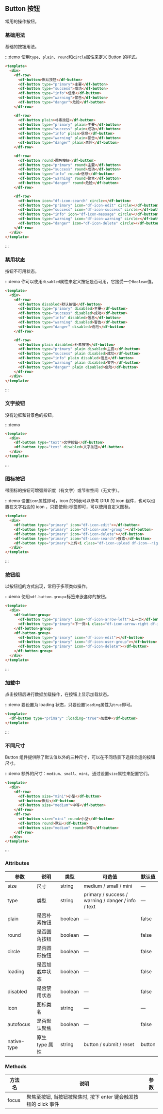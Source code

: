 ## Button 按钮
常用的操作按钮。

### 基础用法

基础的按钮用法。

:::demo 使用`type`、`plain`、`round`和`circle`属性来定义 Button 的样式。

```html
<template>
  <div>
    <df-row>
      <df-button>默认按钮</df-button>
      <df-button type="primary">主要</df-button>
      <df-button type="success">成功</df-button>
      <df-button type="info">信息</df-button>
      <df-button type="warning">警告</df-button>
      <df-button type="danger">危险</df-button>
    </df-row>

    <df-row>
      <df-button plain>朴素按钮</df-button>
      <df-button type="primary" plain>主要</df-button>
      <df-button type="success" plain>成功</df-button>
      <df-button type="info" plain>信息</df-button>
      <df-button type="warning" plain>警告</df-button>
      <df-button type="danger" plain>危险</df-button>
    </df-row>

    <df-row>
      <df-button round>圆角按钮</df-button>
      <df-button type="primary" round>主要</df-button>
      <df-button type="success" round>成功</df-button>
      <df-button type="info" round>信息</df-button>
      <df-button type="warning" round>警告</df-button>
      <df-button type="danger" round>危险</df-button>
    </df-row>

    <df-row>
      <df-button icon="df-icon-search" circle></df-button>
      <df-button type="primary" icon="df-icon-edit" circle></df-button>
      <df-button type="success" icon="df-icon-success" circle></df-button>
      <df-button type="info" icon="df-icon-message" circle></df-button>
      <df-button type="warning" icon="df-icon-warning" circle></df-button>
      <df-button type="danger" icon="df-icon-delete" circle></df-button>
    </df-row>
  </div>
</template>
```
:::

### 禁用状态

按钮不可用状态。

:::demo 你可以使用`disabled`属性来定义按钮是否可用，它接受一个`Boolean`值。

```html
<template>
  <div>
    <df-row>
      <df-button disabled>默认按钮</df-button>
      <df-button type="primary" disabled>主要</df-button>
      <df-button type="success" disabled>成功</df-button>
      <df-button type="info" disabled>信息</df-button>
      <df-button type="warning" disabled>警告</df-button>
      <df-button type="danger" disabled>危险</df-button>
    </df-row>

    <df-row>
      <df-button plain disabled>朴素按钮</df-button>
      <df-button type="primary" plain disabled>主要</df-button>
      <df-button type="success" plain disabled>成功</df-button>
      <df-button type="info" plain disabled>信息</df-button>
      <df-button type="warning" plain disabled>警告</df-button>
      <df-button type="danger" plain disabled>危险</df-button>
    </df-row>
  </div>
</template>
```
:::

### 文字按钮

没有边框和背景色的按钮。

:::demo
```html
<template>
  <div>
    <df-button type="text">文字按钮</df-button>
    <df-button type="text" disabled>文字按钮</df-button>
  </div>
</template>
```
:::

### 图标按钮

带图标的按钮可增强辨识度（有文字）或节省空间（无文字）。

:::demo 设置`icon`属性即可，icon 的列表可以参考 DfUI 的 icon 组件，也可以设置在文字右边的 icon ，只要使用`i`标签即可，可以使用自定义图标。

```html
<template>
  <div>
    <df-button type="primary" icon="df-icon-edit"></df-button>
    <df-button type="primary" icon="df-icon-user-group"></df-button>
    <df-button type="primary" icon="df-icon-delete"></df-button>
    <df-button type="primary" icon="df-icon-search">搜索</df-button>
    <df-button type="primary">上传<i class="df-icon-upload df-icon--right"></i></df-button>
  </div>
</template>
```
:::

### 按钮组

以按钮组的方式出现，常用于多项类似操作。

:::demo 使用`<df-button-group>`标签来嵌套你的按钮。

```html
<template>
  <div>
    <df-button-group>
      <df-button type="primary" icon="df-icon-arrow-left">上一页</df-button>
      <df-button type="primary">下一页<i class="df-icon-arrow-right df-icon--right"></i></df-button>
    </df-button-group>
    <df-button-group>
      <df-button type="primary" icon="df-icon-edit"></df-button>
      <df-button type="primary" icon="df-icon-user-group"></df-button>
      <df-button type="primary" icon="df-icon-delete"></df-button>
    </df-button-group>
  </div>
</template>
```
:::

### 加载中

点击按钮后进行数据加载操作，在按钮上显示加载状态。

:::demo 要设置为 loading 状态，只要设置`loading`属性为`true`即可。

```html
<template>
  <df-button type="primary" :loading="true">加载中</df-button>
</template>
```
:::

### 不同尺寸

Button 组件提供除了默认值以外的三种尺寸，可以在不同场景下选择合适的按钮尺寸。

:::demo 额外的尺寸：`medium`、`small`、`mini`，通过设置`size`属性来配置它们。

```html
<template>
  <div>
    <df-row>
      <df-button size="mini">小型</df-button>
      <df-button>默认</df-button>
      <df-button size="medium">中等</df-button>
    </df-row>
    <df-row>
      <df-button size="mini" round>小型</df-button>
      <df-button round>默认</df-button>
      <df-button size="medium" round>中等</df-button>
    </df-row>
  </div>
</template>
```
:::

### Attributes
| 参数      | 说明    | 类型      | 可选值       | 默认值   |
|---------- |-------- |---------- |-------------  |-------- |
| size     | 尺寸   | string  |   medium / small / mini            |    —     |
| type     | 类型   | string    |   primary / success / warning / danger / info / text |     —    |
| plain     | 是否朴素按钮   | boolean    | — | false   |
| round     | 是否圆角按钮   | boolean    | — | false   |
| circle     | 是否圆形按钮   | boolean    | — | false   |
| loading     | 是否加载中状态   | boolean    | — | false   |
| disabled  | 是否禁用状态    | boolean   | —   | false   |
| icon  | 图标类名 | string   |  —  |  —  |
| autofocus  | 是否默认聚焦 | boolean   |  —  |  false  |
| native-type | 原生 type 属性 | string | button / submit / reset | button |

### Methods
| 方法名 | 说明 | 参数 |
| ---- | ---- | ---- |
| focus | 聚焦至按钮, 当按钮被聚焦时, 按下 enter 键会触发按钮的 click 事件 |
